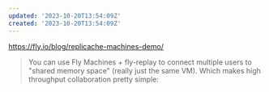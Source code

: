 ```yaml
---
updated: '2023-10-20T13:54:09Z'
created: '2023-10-20T13:54:09Z'
---
```

https://fly.io/blog/replicache-machines-demo/

> You can use Fly Machines + fly-replay to connect multiple users to "shared memory space" (really just the same VM). Which makes high throughput collaboration pretty simple: